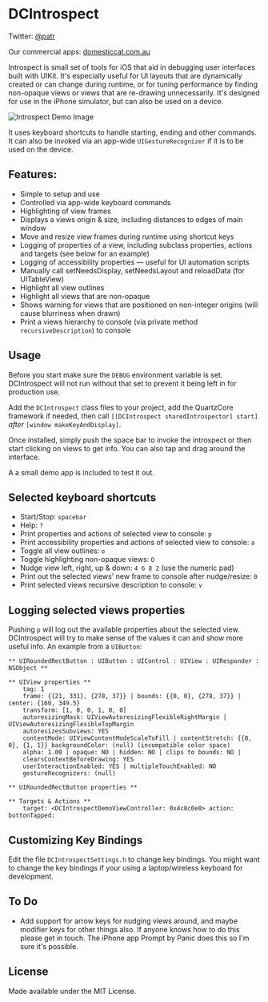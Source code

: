 DCIntrospect
============

Twitter: [@patr](http://twitter.com/patr)

Our commercial apps: [domesticcat.com.au](http://domesticcat.com.au/apps)

Introspect is small set of tools for iOS that aid in debugging user interfaces built with UIKit.  It's especially useful for UI layouts that are dynamically created or can change during runtime, or for tuning performance by finding non-opaque views or views that are re-drawing unnecessarily.  It's designed for use in the iPhone simulator, but can also be used on a device.


![Introspect Demo Image](http://domesticcat.com.au/projects/introspect/introspectdemo.png)


It uses keyboard shortcuts to handle starting, ending and other commands.  It can also be invoked via an app-wide `UIGestureRecognizer` if it is to be used on the device.

Features:
--------------
* Simple to setup and use
* Controlled via app-wide keyboard commands
* Highlighting of view frames
* Displays a views origin & size, including distances to edges of main window
* Move and resize view frames during runtime using shortcut keys
* Logging of properties of a view, including subclass properties, actions and targets (see below for an example)
* Logging of accessibility properties — useful for UI automation scripts
* Manually call setNeedsDisplay, setNeedsLayout and reloadData (for UITableView)
* Highlight all view outlines
* Highlight all views that are non-opaque
* Shows warning for views that are positioned on non-integer origins (will cause blurriness when drawn)
* Print a views hierarchy to console (via private method `recursiveDescription`) to console

Usage
-----

Before you start make sure the `DEBUG` environment variable is set.  DCIntrospect will not run without that set to prevent it being left in for production use.

Add the `DCIntrospect` class files to your project, add the QuartzCore framework if needed, then call `[[DCIntrospect sharedIntrospector] start]` _after_ `[window makeKeyAndDisplay]`.

Once installed, simply push the space bar to invoke the introspect or then start clicking on views to get info.  You can also tap and drag around the interface.

A a small demo app is included to test it out.

Selected keyboard shortcuts
-----------------------------------------

* Start/Stop: `spacebar`
* Help: `?`
* Print properties and actions of selected view to console: `p`
* Print accessibility properties and actions of selected view to console: `a`
* Toggle all view outlines: `o`
* Toggle highlighting non-opaque views: `O`
* Nudge view left, right, up & down: `4 6 8 2` (use the numeric pad)
* Print out the selected views' new frame to console after nudge/resize: `0`
* Print selected views recursive description to console: `v`

Logging selected views properties
-------------------------------------------------

Pushing `p` will log out the available properties about the selected view.  DCIntrospect will try to make sense of the values it can and show more useful info.  An example from a `UIButton`:

    ** UIRoundedRectButton : UIButton : UIControl : UIView : UIResponder : NSObject **
    
    ** UIView properties **
        tag: 1
        frame: {{21, 331}, {278, 37}} | bounds: {{0, 0}, {278, 37}} | center: {160, 349.5}
        transform: [1, 0, 0, 1, 0, 0]
        autoresizingMask: UIViewAutoresizingFlexibleRightMargin | UIViewAutoresizingFlexibleTopMargin
        autoresizesSubviews: YES
        contentMode: UIViewContentModeScaleToFill | contentStretch: {{0, 0}, {1, 1}} backgroundColor: (null) (incompatible color space)
        alpha: 1.00 | opaque: NO | hidden: NO | clips to bounds: NO |
        clearsContextBeforeDrawing: YES
        userInteractionEnabled: YES | multipleTouchEnabled: NO
        gestureRecognizers: (null)
    
    ** UIRoundedRectButton properties **
    
    ** Targets & Actions **
        target: <DCIntrospectDemoViewController: 0x4c8c0e0> action: buttonTapped:

Customizing Key Bindings
--------------------------------------

Edit the file `DCIntrospectSettings.h` to change key bindings.  You might want to change the key bindings if your using a laptop/wireless keyboard for development.

To Do
--------

* Add support for arrow keys for nudging views around, and maybe modifier keys for other things also.  If anyone knows how to do this please get in touch.  The iPhone app Prompt by Panic does this so I'm sure it's possible.

License
-----------

Made available under the MIT License.